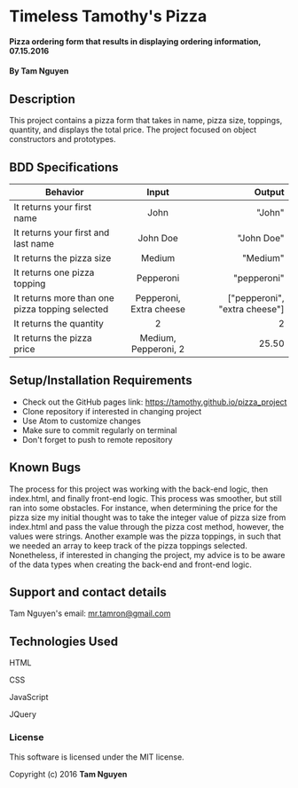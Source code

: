 # Timeless Tamothy's Pizza

#### Pizza ordering form that results in displaying ordering information, 07.15.2016

#### By Tam Nguyen

## Description

This project contains a pizza form that takes in name, pizza size, toppings, quantity, and displays the total price. The project focused on object constructors and prototypes.

## BDD Specifications

| Behavior                                                | Input         | Output    |
| --------------------------------------------------------|:-------------:| ---------:|
| It returns your first name                              | John          | "John"    |
| It returns your first and last name                     | John Doe      | "John Doe"|
| It returns the pizza size                               | Medium        | "Medium"  |
| It returns one pizza topping                            | Pepperoni     | "pepperoni" |
| It returns more than one pizza topping selected         | Pepperoni, Extra cheese | ["pepperoni", "extra cheese"] |
| It returns the quantity                                 | 2             | 2         |
| It returns the pizza price                              | Medium, Pepperoni, 2 | 25.50 |

## Setup/Installation Requirements

* Check out the GitHub pages link: https://tamothy.github.io/pizza_project
* Clone repository if interested in changing project
* Use Atom to customize changes
* Make sure to commit regularly on terminal
* Don't forget to push to remote repository

## Known Bugs

The process for this project was working with the back-end logic, then index.html, and finally front-end logic. This process was smoother, but still ran into some obstacles. For instance, when determining the price for the pizza size my initial thought was to take the integer value of pizza size from index.html and pass the value through the pizza cost method, however, the values were strings. Another example was the pizza toppings, in such that we needed an array to keep track of the pizza toppings selected. Nonetheless, if interested in changing the project, my advice is to be aware of the data types when creating the back-end and front-end logic.

## Support and contact details

Tam Nguyen's email: mr.tamron@gmail.com

## Technologies Used

HTML

CSS

JavaScript

JQuery

### License

This software is licensed under the MIT license.

Copyright (c) 2016 **Tam Nguyen**
